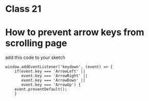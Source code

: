# Class 21

# How to prevent arrow keys from scrolling page

add this code to your sketch

```
window.addEventListener('keydown', (event) => {
    if(event.key === 'ArrowLeft' ||
       event.key === 'ArrowRight' ||
       event.key === 'ArrowDown' ||
       event.key === 'ArrowUp') {
    event.preventDefault();
    }
```
